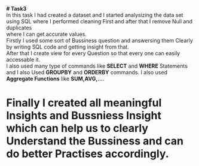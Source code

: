 ****# Task3****  
In this task I had created a dataset and I started analysizing the data set using SQL where I performed cleaning First and after that I remove Null and duplicates  
where I can get accurate values.  
Firstly I used some sort of Bussiness question and answersing them Clearly by writing SQL code and getting insight from that.  
After that I create view for every Question so that every one can easily accessable it.  
I also used many type of commands like **SELECT** and **WHERE** Statements and I also Used **GROUPBY** and **ORDERBY** commands. 
I also used **Aggregate Functions** like **SUM,AVG,...**.  
 # ****Finally I created all meaningful Insights and Bussniess Insight which can help us to clearly Understand the Bussiness and can do better Practises accordingly.****  
